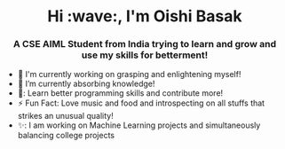 <h1 align="center">Hi :wave:, I'm Oishi Basak</h1>
<h3 align="center">A CSE AIML Student from India trying to learn and grow and use my skills for betterment!</h3>


* :telescope: I'm currently working on grasping and enlightening myself!
* :seedling: I’m currently absorbing knowledge!
*  💞️: Learn better programming skills and contribute more!
* :zap: Fun Fact: Love music and food and introspecting on all stuffs that strikes an unusual quality!
* ✨: I am working on Machine Learning projects and simultaneously balancing college projects
